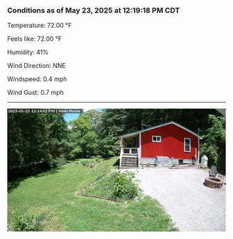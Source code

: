 ### Conditions as of May 23, 2025 at 12:19:18 PM CDT 

Temperature: 72.00 &deg;F

Feels like: 72.00 &deg;F

Humidity: 41%

Wind Direction: NNE

Windspeed: 0.4 mph

Wind Gust: 0.7 mph

---

<img src="./images/latest.jpeg"/>

